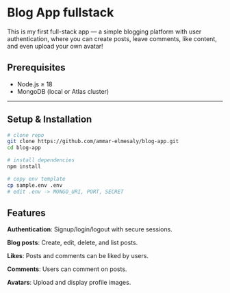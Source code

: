 # Blog App fullstack

This is my first full-stack app — a simple blogging platform with user authentication, where you can create posts, leave comments, like content, and even upload your own avatar!

## Prerequisites
- Node.js ≥ 18
- MongoDB (local or Atlas cluster)

---

## Setup & Installation

```bash
# clone repo
git clone https://github.com/ammar-elmesaly/blog-app.git
cd blog-app

# install dependencies
npm install

# copy env template
cp sample.env .env
# edit .env -> MONGO_URI, PORT, SECRET
```

## Features

**Authentication**: Signup/login/logout with secure sessions.

**Blog posts**: Create, edit, delete, and list posts.

**Likes**: Posts and comments can be liked by users.

**Comments**: Users can comment on posts.

**Avatars**: Upload and display profile images.
